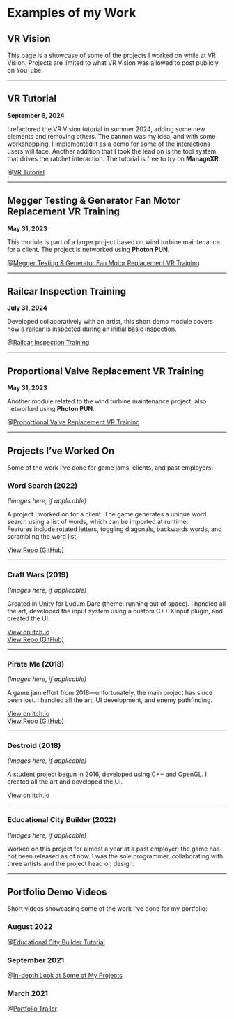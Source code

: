 # Examples of my Work

## VR Vision

This page is a showcase of some of the projects I worked on while at VR Vision. Projects are limited to what VR Vision was allowed to post publicly on YouTube.

---

## VR Tutorial

**September 6, 2024**

I refactored the VR Vision tutorial in summer 2024, adding some new elements and removing others. The cannon was my idea, and with some workshopping, I implemented it as a demo for some of the interactions users will face. Another addition that I took the lead on is the tool system that drives the ratchet interaction. The tutorial is free to try on **ManageXR**.

@[VR Tutorial](https://www.youtube.com/watch?v=WkB_i6dFh8c)

---

## Megger Testing & Generator Fan Motor Replacement VR Training

**May 31, 2023**

This module is part of a larger project based on wind turbine maintenance for a client. The project is networked using **Photon PUN**.

@[Megger Testing & Generator Fan Motor Replacement VR Training](https://www.youtube.com/watch?v=TUBfFgAgtE4)

---

## Railcar Inspection Training

**July 31, 2024**

Developed collaboratively with an artist, this short demo module covers how a railcar is inspected during an initial basic inspection.

@[Railcar Inspection Training](https://www.youtube.com/watch?v=uOtPLN9U_P4)

---

## Proportional Valve Replacement VR Training

**May 31, 2023**

Another module related to the wind turbine maintenance project, also networked using **Photon PUN**.

@[Proportional Valve Replacement VR Training](https://www.youtube.com/watch?v=u78ikhtwD4I)

---

## Projects I’ve Worked On

Some of the work I’ve done for game jams, clients, and past employers:

### Word Search (2022)

*(Images here, if applicable)*

A project I worked on for a client. The game generates a unique word search using a list of words, which can be imported at runtime.  
Features include rotated letters, toggling diagonals, backwards words, and scrambling the word list.

[View Repo (GitHub)](https://github.com/)

---

### Craft Wars (2019)

*(Images here, if applicable)*

Created in Unity for Ludum Dare (theme: running out of space). I handled all the art, developed the input system using a custom C++ XInput plugin, and created the UI.
  
[View on itch.io](https://amdask.itch.io/)  
[View Repo (GitHub)](https://github.com/)

---

### Pirate Me (2018)

*(Images here, if applicable)*

A game jam effort from 2018—unfortunately, the main project has since been lost. I handled all the art, UI development, and enemy pathfinding.

[View on itch.io](https://ethanol2.itch.io/)  
[View Repo (GitHub)](https://github.com/)

---

### Destroid (2018)

*(Images here, if applicable)*

A student project begun in 2016, developed using C++ and OpenGL. I created all the art and developed the UI.

[View on itch.io](https://blamx.itch.io/)  

---

### Educational City Builder (2022)

*(Images here, if applicable)*

Worked on this project for almost a year at a past employer; the game has not been released as of now. I was the sole programmer, collaborating with three artists and the project head on design.

---

## Portfolio Demo Videos

Short videos showcasing some of the work I’ve done for my portfolio:

### August 2022
@[Educational City Builder Tutorial](https://www.youtube.com/watch?v=hFGO4fvMFyM)

### September 2021
@[In-depth Look at Some of My Projects](https://www.youtube.com/watch?v=Yt1FDruCfUw)

### March 2021
@[Portfolio Trailer](https://www.youtube.com/watch?v=ke3NBA-RKlI)